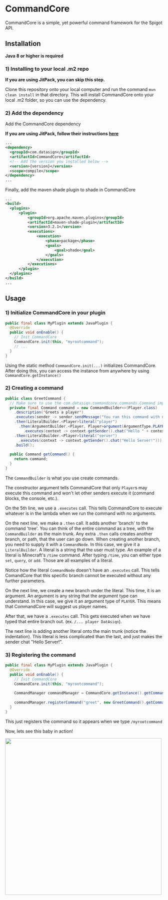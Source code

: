 # CommandCore
CommandCore is a simple, yet powerful command framework for the Spigot API.

## Installation
**Java 8 or higher is required**

### 1) Installing to your local .m2 repo
**If you are using JitPack, you can skip this step.**

Clone this repository onto your local computer and run the command `mvn clean install` in that directory.
This will install CommandCore onto your local .m2 folder, so you can use the dependency.


### 2) Add the dependency

Add the CommandCore dependency

**If you are using JitPack, follow their instructions [here](https://jitpack.io/#DatAsianBoi123/CommandCore/)**
```xml
...
<dependency>
  <groupId>com.datasiqn</groupId>
  <artifactId>CommandCore</artifactId>
  <!-- Add the version you installed below -->
  <version>{version}</version>
  <scope>compile</scope>
</dependency>
...
```

Finally, add the maven shade plugin to shade in CommandCore
```xml
...
<build>
  <plugins>
      <plugin>
          <groupId>org.apache.maven.plugins</groupId>
          <artifactId>maven-shade-plugin</artifactId>
          <version>3.2.1</version>
          <executions>
              <execution>
                  <phase>package</phase>
                  <goals>
                      <goal>shade</goal>
                  </goals>
              </execution>
          </executions>
      </plugin>
  </plugins>
</build>
...
```

## Usage
### 1) Initialize CommandCore in your plugin
```java
public final class MyPlugin extends JavaPlugin {
  @Override
  public void onEnable() {
    // Init CommandCore
    CommandCore.init(this, "myrootcommand");
    // ...
  }
}
```
Using the static method `CommandCore.init(...)` initializes CommandCore. After doing this, you can access the instance from anywhere by using `CommandCore.getInstance()`

### 2) Creating a command
```java
public class GreetCommand {
  // Make sure to use the com.datasiqn.commandcore.commands.Command import!!
  private final Command command = new CommandBuilder<>(Player.class)
    .description('Greets a player')
    .executes(sender -> sender.sendMessage("You ran this command with no arguments")) // Line 5
    .then(LiteralBuilder.<Player>literal("player")
      .then(ArgumentBuilder.<Player, Player>argument(ArgumentType.PLAYER, "player")
        .executes(context -> context.getSender().chat("Hello " + context.parseArgument(ArgumentType.PLAYER, 1).getName()))))
    .then(LiteralBuilder.<Player>literal("server")
      .executes(context -> context.getSender().chat("Hello Server!")))
    .build();
  
  public Command getCommand() {
    return command;
  }
}
```
The `CommandBuilder` is what you use create commands.

The constructor argument tells CommandCore that only `Player`s may execute this command and won't let other senders execute it (command blocks, the console, etc.).

On the 5th line, we use a `.executes` call. This tells CommandCore to execute whatever is in the lambda when we run the command with no arguments.

On the next line, we make a `.then` call. It adds another 'branch' to the command 'tree'. You can think of the entire command as a tree, with the `CommandBuilder` as the main trunk. Any extra `.then` calls creates another branch, or path, that the user can go down.
When creating another branch, you need to supply it with a `CommandNode`. In this case, we give it a `LiteralBuilder`. A literal is a string that the user must type.
An example of a literal is Minecraft's `/time` command. After typing `/time`, you can either type `set`, `query`, or `add`. Those are all examples of a literal.

Notice how the literal `CommandNode` doesn't have an `.executes` call. This tells ComandCore that this specific branch cannot be executed without any further parameters.

On the next line, we create a new branch under the literal. This time, it is an argument. An argument is any string that the argument type can understand. In this case, we give it an argument type of `PLAYER`. This means that CommandCore will suggest us player names.

After that, we have a `.executes` call. This gets executed when we have typed that entire branch out. (ex. `/... player DatAsiqn`).

The next line is adding another literal onto the main trunk (notice the indentation). This literal is less complicated than the last, and just makes the sender chat "Hello Server!".

### 3) Registering the command
```java
public final class MyPlugin extends JavaPlugin {
  @Override
  public void onEnable() {
    // Init CommandCore
    CommandCore.init(this, "myrootcommand");
    
    CommandManager commandManager = CommandCore.getInstance().getCommandManager();
    
    commandManager.registerCommand("greet", new GreetCommand().getCommand());
  }
}
```
This just registers the command so it appears when we type `/myrootcommand`

Now, lets see this baby in action!

<img src=https://user-images.githubusercontent.com/55264711/197649001-c165521c-7153-44bc-9827-7d7da41a9360.gif width=500px />
